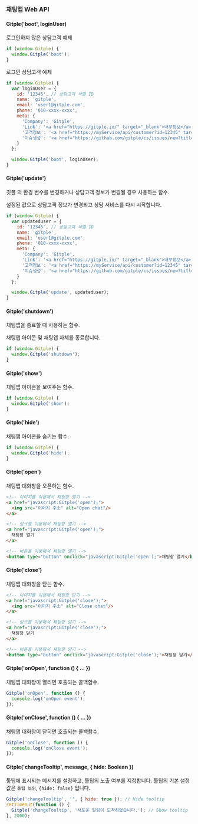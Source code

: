 ### 채팅앱 Web API

#### Gitple('boot', loginUser)

로그인하지 않은 상담고객 예제

  ```javascript
  if (window.Gitple) {
    window.Gitple('boot');
  }
  ```

로그인 상담고객 예제

  ```javascript
  if (window.Gitple) {
    var loginUser = {
      id: '12345', // 상담고객 식별 ID
      name: 'gitple',
      email: 'user1@gitple.com',
      phone: '010-xxxx-xxxx',
      meta: {
        'Company': 'Gitple',
        'Link': '<a href="https://gitple.io/" target="_blank">내부정보</a>',
        '고객정보': '<a href="https://myService/api/customer?id=12345" target="_blank">고객정보</a>',
        '이슈생성': '<a href="https://github.com/gitple/cs/issues/new?title=이슈제목&body=고객이슈내용" target="_blank">이슈생성</a>'
      }
    };

    window.Gitple('boot', loginUser);
  }
  ```


#### Gitple('update')

깃플 의 환경 변수를 변경하거나 상담고객 정보가 변경될 경우 사용하는 함수.

설정된 값으로 상담고객 정보가 변경되고 상담 서비스를 다시 시작합니다.

  ```javascript
  if (window.Gitple) {
    var updateduser = {
      id: '12345', // 상담고객 식별 ID
      name: 'gitple',
      email: 'user1@gitple.com',
      phone: '010-xxxx-xxxx',
      meta: {
        'Company': 'Gitple',
        'Link': '<a href="https://gitple.io/" target="_blank">내부정보</a>',
        '고객정보': '<a href="https://myService/api/customer?id=12345" target="_blank">고객정보</a>',
        '이슈생성': '<a href="https://github.com/gitple/cs/issues/new?title=이슈제목&body=고객이슈내용" target="_blank">이슈생성</a>'
      }
    };

    window.Gitple('update', updateduser);
  }
  ```

#### Gitple('shutdown')

채팅앱을 종료할 때 사용하는 함수.

채팅앱 아이콘 및 채팅앱 자체를 종료합니다.

  ```javascript
  if (window.Gitple) {
    window.Gitple('shutdown');
  }
  ```

#### Gitple('show')

채팅앱 아이콘을 보여주는 함수.

  ```javascript
  if (window.Gitple) {
    window.Gitple('show');
  }
  ```

#### Gitple('hide')

채팅앱 아이콘을 숨기는 함수.

  ```javascript
  if (window.Gitple) {
    window.Gitple('hide');
  }
  ```

#### Gitple('open')

채팅앱 대화창을 오픈하는 함수.

```html
<!-- 이미지를 이용해서 채팅창 열기 -->
<a href="javascript:Gitple('open');">
  <img src="이미지 주소" alt="Open chat"/>
</a>

<!-- 링크를 이용해서 채팅창 열기 -->
<a href="javascript:Gitple('open');">
  채팅창 열기
</a>

<!-- 버튼을 이용해서 채팅창 열기 -->
<button type="button" onclick="javascript:Gitple('open');">채팅창 열기</button>
```

#### Gitple('close')

채팅앱 대화창을 닫는 함수.

```html
<!-- 이미지를 이용해서 채팅창 닫기 -->
<a href="javascript:Gitple('close');">
  <img src="이미지 주소" alt="Close chat"/>
</a>

<!-- 링크를 이용해서 채팅창 닫기 -->
<a href="javascript:Gitple('close');">
  채팅창 닫기
</a>

<!-- 버튼을 이용해서 채팅창 닫기 -->
<button type="button" onclick="javascript:Gitple('close');">채팅창 닫기</button>
```


#### Gitple('onOpen', function () { ... })

채팅앱 대화창이 열리면 호출되는 콜백함수.

```js
Gitple('onOpen', function () {
  console.log('onOpen event');
});
```

#### Gitple('onClose', function () { ... })

채팅앱 대화창이 닫히면 호출되는 콜백함수.

```js
Gitple('onClose', function () {
  console.log('onClose event');
});
```

#### Gitple('changeTooltip', message, { hide: Boolean })

툴팁에 표시되는 메시지를 설정하고, 툴팁의 노출 여부를 지정합니다.
툴팁의 기본 설정값은 `툴팁 보임`, `{hide: false}` 입니다.

```js
Gitple('changeTooltip', '', { hide: true }); // Hide tooltip
setTimeout(function () {
  Gitple('changeTooltip', '새로운 알림이 도착하였습니다.'); // Show tooltip
}, 2000);
```
